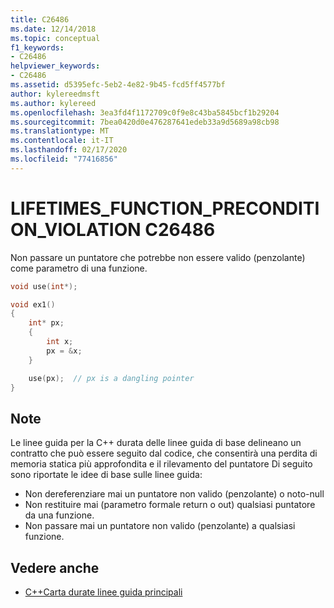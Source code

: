 ```yaml
---
title: C26486
ms.date: 12/14/2018
ms.topic: conceptual
f1_keywords:
- C26486
helpviewer_keywords:
- C26486
ms.assetid: d5395efc-5eb2-4e82-9b45-fcd5ff4577bf
author: kylereedmsft
ms.author: kylereed
ms.openlocfilehash: 3ea3fd4f1172709c0f9e8c43ba5845bcf1b29204
ms.sourcegitcommit: 7bea0420d0e476287641edeb33a9d5689a98cb98
ms.translationtype: MT
ms.contentlocale: it-IT
ms.lasthandoff: 02/17/2020
ms.locfileid: "77416856"
---
```

# <a name="c26486-lifetimes_function_precondition_violation"></a>LIFETIMES_FUNCTION_PRECONDITION_VIOLATION C26486

Non passare un puntatore che potrebbe non essere valido (penzolante) come parametro di una funzione.

```cpp
void use(int*);

void ex1()
{
    int* px;
    {
        int x;
        px = &x;
    }

    use(px);  // px is a dangling pointer
}
```

## <a name="remarks"></a>Note

Le linee guida per la C++ durata delle linee guida di base delineano un contratto che può essere seguito dal codice, che consentirà una perdita di memoria statica più approfondita e il rilevamento del puntatore Di seguito sono riportate le idee di base sulle linee guida:

- Non dereferenziare mai un puntatore non valido (penzolante) o noto-null
- Non restituire mai (parametro formale return o out) qualsiasi puntatore da una funzione.
- Non passare mai un puntatore non valido (penzolante) a qualsiasi funzione.

## <a name="see-also"></a>Vedere anche

- [C++Carta durate linee guida principali](https://github.com/isocpp/CppCoreGuidelines/blob/master/docs/Lifetime.pdf)
